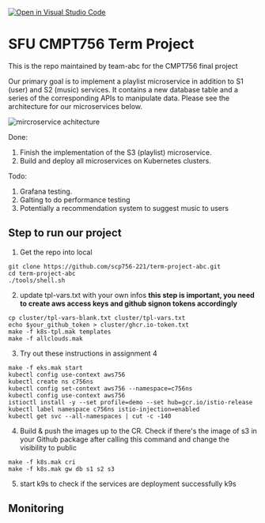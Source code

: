 [![Open in Visual Studio Code](https://classroom.github.com/assets/open-in-vscode-f059dc9a6f8d3a56e377f745f24479a46679e63a5d9fe6f495e02850cd0d8118.svg)](https://classroom.github.com/online_ide?assignment_repo_id=7281378&assignment_repo_type=AssignmentRepo)

# SFU CMPT756 Term Project 
This is the repo maintained by team-abc for the CMPT756 final project

Our primary goal is to implement a playlist microservice in addition to S1 (user) and S2 (music) services. It contains a new database table and a series of the corresponding APIs to manipulate data. Please see the architecture for our microservices below. 

![mircroservice achitecture](https://user-images.githubusercontent.com/39822436/162517769-de65a5f9-69a9-4877-9df6-c12a9323fa6a.png)

Done: 

1. Finish the implementation of the S3 (playlist) microservice.
2. Build and deploy all microservices on Kubernetes clusters. 

Todo: 

1. Grafana testing. 
2. Galting to do performance testing 
3. Potentially a recommendation system to suggest music to users 

## Step to run our project 

1. Get the repo into local 
```
git clone https://github.com/scp756-221/term-project-abc.git
cd term-project-abc
./tools/shell.sh
```

2. update tpl-vars.txt with your own infos
**this step is important, you need to create aws access keys and github signon tokens accordingly**
```
cp cluster/tpl-vars-blank.txt cluster/tpl-vars.txt 
echo $your_github_token > cluster/ghcr.io-token.txt
make -f k8s-tpl.mak templates
make -f allclouds.mak
```

3. Try out these instructions in assignment 4
```
make -f eks.mak start
kubectl config use-context aws756
kubectl create ns c756ns
kubectl config set-context aws756 --namespace=c756ns
kubectl config use-context aws756
istioctl install -y --set profile=demo --set hub=gcr.io/istio-release
kubectl label namespace c756ns istio-injection=enabled
kubectl get svc --all-namespaces | cut -c -140
```

4. Build & push the images up to the CR. Check if there's the image of s3 in your Github package after calling this command and change the visibility to public
```
make -f k8s.mak cri
make -f k8s.mak gw db s1 s2 s3
```

5. start k9s to check if the services are deployment successfully k9s


## Monitoring

